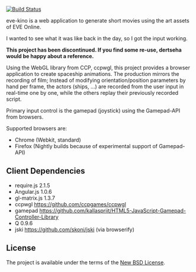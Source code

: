 [![Build Status](https://secure.travis-ci.org/dertseha/eve-kino.png?branch=master)](http://travis-ci.org/dertseha/eve-kino)

eve-kino is a web application to generate short movies using the art assets of EVE Online.

I wanted to see what it was like back in the day, so I got the input working.

**This project has been discontinued. If you find some re-use, dertseha would be happy about a reference.**

Using the WebGL library from CCP, ccpwgl, this project provides a browser application to create spaceship animations.
The production mirrors the recording of film; Instead of modifying orientation/position parameters by hand per frame, the actors (ships, ...)
are recorded from the user input in real-time one by one, while the others replay their previously recorded script.

Primary input control is the gamepad (joystick) using the Gamepad-API from browsers.

Supported browsers are:
* Chrome (Webkit, standard)
* Firefox (Nightly builds because of experimental support of Gamepad-API)

## Client Dependencies
* require.js 2.1.5
* Angular.js 1.0.6
* gl-matrix.js 1.3.7
* ccpwgl https://github.com/ccpgames/ccpwgl
* gamepad https://github.com/kallaspriit/HTML5-JavaScript-Gamepad-Controller-Library
* Q 0.9.6
* jski https://github.com/skoni/jski (via browserify)

## License

The project is available under the terms of the [New BSD License](LICENSE).
